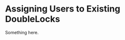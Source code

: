 [title]: # (Assigning Users to Existing DoubleLocks)
[tags]: # (XXX)
[priority]: # (3982)
# Assigning Users to Existing DoubleLocks
Something here.
